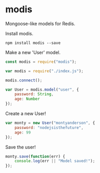 # modis
Mongoose-like models for Redis.

Install modis.

```
npm install modis --save
```

Make a new 'User' model.

``` javascript
const modis = require("modis");

var modis = require("./index.js");

modis.connect();

var User = modis.model("user", {
    password: String,
    age: Number
});
```

Create a new User!

``` javascript
var monty = new User("montyanderson", {
    password: "nodejsisthefuture",
    age: 99
});
```

Save the user!

``` javascript
monty.save(function(err) {
    console.log(err || "Model saved!");
});
```
